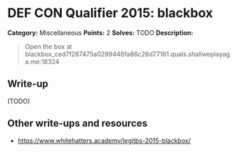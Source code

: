 # DEF CON Qualifier 2015: blackbox

**Category:** Miscellaneous
**Points:** 2
**Solves:** TODO
**Description:**

> Open the box at blackbox_ced7f267475a0299446fa86c26d77161.quals.shallweplayaga.me:18324


## Write-up

(TODO)

## Other write-ups and resources

* <https://www.whitehatters.academy/legitbs-2015-blackbox/>
